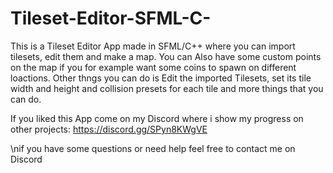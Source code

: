 # Tileset-Editor-SFML-C-
This is a Tileset Editor App made in SFML/C++ where you can import tilesets, edit them and make a map.
You can Also have some custom points on the map if you for example want some coins to spawn on different loactions.
Other thngs you can do is Edit the imported Tilesets, set its tile width and height and collision presets for each tile and more things that you can do. 

If you liked this App come on my Discord where i show my progress on other projects: https://discord.gg/SPyn8KWgVE

\nif you have some questions or need help feel free to contact me on Discord
